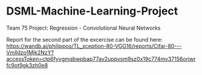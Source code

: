 # DSML-Machine-Learning-Project
Team 75 Project: Regression - Convolutional Neural Networks


Report for the second part of the excercise can be found here:
https://wandb.ai/philippos/TL_xception-80-VGG16/reports/Cifar-80---Vmlldzo1Mjk2NzY?accessToken=ctp6fyvgmqbwpbap77av2uppvsm9sz0x19c774mv37156oriwrfc9ot9gk3zh0e8
